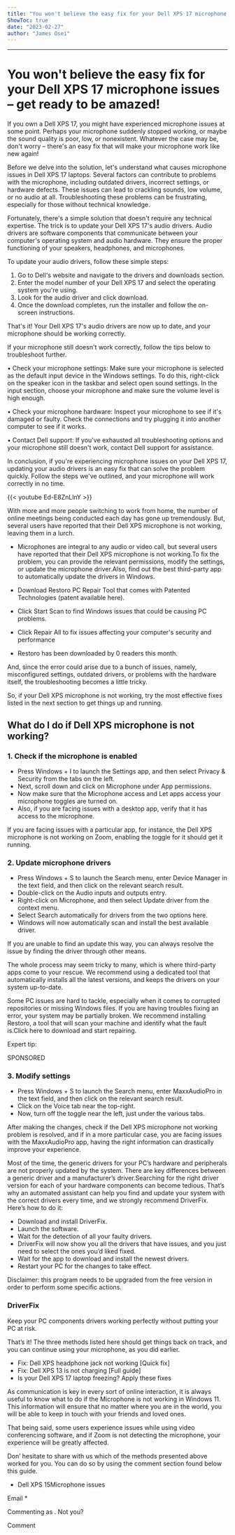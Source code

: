 ```yaml
---
title: "You won't believe the easy fix for your Dell XPS 17 microphone issues – get ready to be amazed!"
ShowToc: true 
date: "2023-02-27"
author: "James Osei"
---
```

*****
# You won't believe the easy fix for your Dell XPS 17 microphone issues – get ready to be amazed!

If you own a Dell XPS 17, you might have experienced microphone issues at some point. Perhaps your microphone suddenly stopped working, or maybe the sound quality is poor, low, or nonexistent. Whatever the case may be, don't worry – there's an easy fix that will make your microphone work like new again!

Before we delve into the solution, let's understand what causes microphone issues in Dell XPS 17 laptops. Several factors can contribute to problems with the microphone, including outdated drivers, incorrect settings, or hardware defects. These issues can lead to crackling sounds, low volume, or no audio at all. Troubleshooting these problems can be frustrating, especially for those without technical knowledge.

Fortunately, there's a simple solution that doesn't require any technical expertise. The trick is to update your Dell XPS 17's audio drivers. Audio drivers are software components that communicate between your computer's operating system and audio hardware. They ensure the proper functioning of your speakers, headphones, and microphones.

To update your audio drivers, follow these simple steps:

1. Go to Dell's website and navigate to the drivers and downloads section.
2. Enter the model number of your Dell XPS 17 and select the operating system you're using.
3. Look for the audio driver and click download.
4. Once the download completes, run the installer and follow the on-screen instructions.

That's it! Your Dell XPS 17's audio drivers are now up to date, and your microphone should be working correctly.

If your microphone still doesn't work correctly, follow the tips below to troubleshoot further.

• Check your microphone settings: Make sure your microphone is selected as the default input device in the Windows settings. To do this, right-click on the speaker icon in the taskbar and select open sound settings. In the input section, choose your microphone and make sure the volume level is high enough.

• Check your microphone hardware: Inspect your microphone to see if it's damaged or faulty. Check the connections and try plugging it into another computer to see if it works.

• Contact Dell support: If you've exhausted all troubleshooting options and your microphone still doesn't work, contact Dell support for assistance.

In conclusion, if you're experiencing microphone issues on your Dell XPS 17, updating your audio drivers is an easy fix that can solve the problem quickly. Follow the steps we've outlined, and your microphone will work correctly in no time.

{{< youtube Ed-E8ZnLlnY >}} 



With more and more people switching to work from home, the number of online meetings being conducted each day has gone up tremendously. But, several users have reported that their Dell XPS microphone is not working, leaving them in a lurch.
 
- Microphones are integral to any audio or video call, but several users have reported that their Dell XPS microphone is not working.To fix the problem, you can provide the relevant permissions, modify the settings, or update the microphone driver.Also, find out the best third-party app to automatically update the drivers in Windows.

 

 
- Download Restoro PC Repair Tool that comes with Patented Technologies (patent available here).
 - Click Start Scan to find Windows issues that could be causing PC problems.
 - Click Repair All to fix issues affecting your computer's security and performance

 
- Restoro has been downloaded by 0 readers this month.

 
And, since the error could arise due to a bunch of issues, namely, misconfigured settings, outdated drivers, or problems with the hardware itself, the troubleshooting becomes a little tricky.
 
So, if your Dell XPS microphone is not working, try the most effective fixes listed in the next section to get things up and running. 
 
## What do I do if Dell XPS microphone is not working?
 
### 1. Check if the microphone is enabled
 
- Press Windows + I to launch the Settings app, and then select Privacy & Security from the tabs on the left.
 - Next, scroll down and click on Microphone under App permissions.
 - Now make sure that the Microphone access and Let apps access your microphone toggles are turned on.
 - Also, if you are facing issues with a desktop app, verify that it has access to the microphone.

 
If you are facing issues with a particular app, for instance, the Dell XPS microphone is not working on Zoom, enabling the toggle for it should get it running.
 
### 2. Update microphone drivers
 
- Press Windows + S to launch the Search menu, enter Device Manager in the text field, and then click on the relevant search result.
 - Double-click on the Audio inputs and outputs entry.
 - Right-click on Microphone, and then select Update driver from the context menu.
 - Select Search automatically for drivers from the two options here.
 - Windows will now automatically scan and install the best available driver.

 
If you are unable to find an update this way, you can always resolve the issue by finding the driver through other means. 
 
The whole process may seem tricky to many, which is where third-party apps come to your rescue. We recommend using a dedicated tool that automatically installs all the latest versions, and keeps the drivers on your system up-to-date.
 
Some PC issues are hard to tackle, especially when it comes to corrupted repositories or missing Windows files. If you are having troubles fixing an error, your system may be partially broken. We recommend installing Restoro, a tool that will scan your machine and identify what the fault is.Click here to download and start repairing.
 
Expert tip:
 
SPONSORED
 
### 3. Modify settings
 
- Press Windows + S to launch the Search menu, enter MaxxAudioPro in the text field, and then click on the relevant search result.
 - Click on the Voice tab near the top-right.
 - Now, turn off the toggle near the left, just under the various tabs.

 
After making the changes, check if the Dell XPS microphone not working problem is resolved, and if in a more particular case, you are facing issues with the MaxxAudioPro app, having the right information can drastically improve your experience.
 
Most of the time, the generic drivers for your PC’s hardware and peripherals are not properly updated by the system. There are key differences between a generic driver and a manufacturer’s driver.Searching for the right driver version for each of your hardware components can become tedious. That’s why an automated assistant can help you find and update your system with the correct drivers every time, and we strongly recommend DriverFix. Here’s how to do it:
 
- Download and install DriverFix.
 - Launch the software.
 - Wait for the detection of all your faulty drivers.
 - DriverFix will now show you all the drivers that have issues, and you just need to select the ones you’d liked fixed.
 - Wait for the app to download and install the newest drivers.
 - Restart your PC for the changes to take effect.

 
Disclaimer: this program needs to be upgraded from the free version in order to perform some specific actions.
 
### DriverFix
 
 Keep your PC components drivers working perfectly without putting your PC at risk.

 
That’s it! The three methods listed here should get things back on track, and you can continue using your microphone, as you did earlier. 
 
- Fix: Dell XPS headphone jack not working [Quick fix]
 - Fix: Dell XPS 13 is not charging [Full guide]
 - Is your Dell XPS 17 laptop freezing? Apply these fixes

 
As communication is key in every sort of online interaction, it is always useful to know what to do if the Microphone is not working in Windows 11. This information will ensure that no matter where you are in the world, you will be able to keep in touch with your friends and loved ones.
 
That being said, some users experience issues while using video conferencing software, and if Zoom is not detecting the microphone, your experience will be greatly affected.
 
Don’ hesitate to share with us which of the methods presented above worked for you. You can do so by using the comment section found below this guide.
 
- Dell XPS 15Microphone issues

 
Email * 
 

Commenting as .
Not you?

 
Comment 





